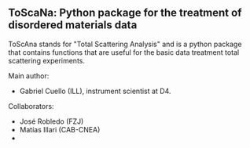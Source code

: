## ToScaNa: Python package for the treatment of disordered materials data

ToScAna stands for "Total Scattering Analysis" and is a python package that contains functions that are useful for the basic
data treatment total scattering experiments.

Main author:
- Gabriel Cuello (ILL), instrument scientist at D4.

Collaborators:
- José Robledo (FZJ)
- Matías Illari (CAB-CNEA)
- 

